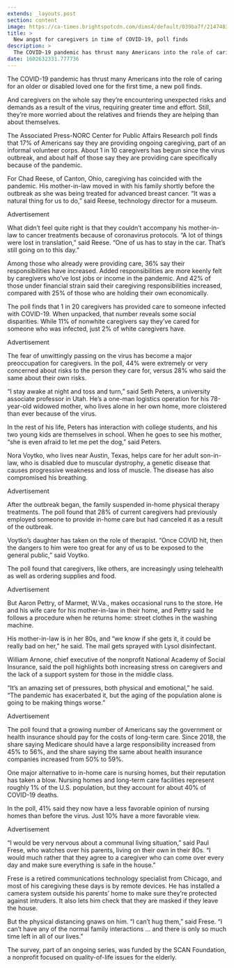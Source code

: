 ```yaml
--- 
extends: _layouts.post 
section: content 
image: https://ca-times.brightspotcdn.com/dims4/default/039ba7f/2147483647/strip/true/crop/4743x2490+0+377/resize/1200x630!/quality/90/?url=https%3A%2F%2Fcalifornia-times-brightspot.s3.amazonaws.com%2F97%2F3f%2Fbf3f164bf97e2ec60c55617bbad3%2F9192f180cd514e0d9309a74b30322e3b 
title: > 
  New angst for caregivers in time of COVID-19, poll finds 
description: > 
  The COVID-19 pandemic has thrust many Americans into the role of caring for an older or disabled loved one for the first time, a new poll finds.And caregivers on the whole say they’re encountering unexpected risks and demands as a result of the virus, requiring greater time and effort.The poll finds that 1 in 20 caregivers has provided care to someone infected with COVID-19.While 11% of nonwhite caregivers say they’ve cared for someone who was infected, just 2% of white caregivers have.The poll found that caregivers, like others, are increasingly using telehealth as well as ordering supplies and food. 
date: 1602632331.777736 
--- 
```

The COVID-19 pandemic has thrust many Americans into the role of caring for an older or disabled loved one for the first time, a new poll finds.

And caregivers on the whole say they’re encountering unexpected risks and demands as a result of the virus, requiring greater time and effort. Still, they’re more worried about the relatives and friends they are helping than about themselves.

The Associated Press-NORC Center for Public Affairs Research poll finds that 17% of Americans say they are providing ongoing caregiving, part of an informal volunteer corps. About 1 in 10 caregivers has begun since the virus outbreak, and about half of those say they are providing care specifically because of the pandemic.

For Chad Reese, of Canton, Ohio, caregiving has coincided with the pandemic. His mother-in-law moved in with his family shortly before the outbreak as she was being treated for advanced breast cancer. “It was a natural thing for us to do,” said Reese, technology director for a museum.

Advertisement

What didn’t feel quite right is that they couldn’t accompany his mother-in-law to cancer treatments because of coronavirus protocols. “A lot of things were lost in translation,” said Reese. “One of us has to stay in the car. That’s still going on to this day.”

Among those who already were providing care, 36% say their responsibilities have increased. Added responsibilities are more keenly felt by caregivers who’ve lost jobs or income in the pandemic. And 42% of those under financial strain said their caregiving responsibilities increased, compared with 25% of those who are holding their own economically.

The poll finds that 1 in 20 caregivers has provided care to someone infected with COVID-19. When unpacked, that number reveals some social disparities. While 11% of nonwhite caregivers say they’ve cared for someone who was infected, just 2% of white caregivers have.

Advertisement

The fear of unwittingly passing on the virus has become a major preoccupation for caregivers. In the poll, 44% were extremely or very concerned about risks to the person they care for, versus 28% who said the same about their own risks.

“I stay awake at night and toss and turn,” said Seth Peters, a university associate professor in Utah. He’s a one-man logistics operation for his 78-year-old widowed mother, who lives alone in her own home, more cloistered than ever because of the virus.

In the rest of his life, Peters has interaction with college students, and his two young kids are themselves in school. When he goes to see his mother, “she is even afraid to let me pet the dog,” said Peters.

Nora Voytko, who lives near Austin, Texas, helps care for her adult son-in-law, who is disabled due to muscular dystrophy, a genetic disease that causes progressive weakness and loss of muscle. The disease has also compromised his breathing.

Advertisement

After the outbreak began, the family suspended in-home physical therapy treatments. The poll found that 28% of current caregivers had previously employed someone to provide in-home care but had canceled it as a result of the outbreak.

Voytko’s daughter has taken on the role of therapist. “Once COVID hit, then the dangers to him were too great for any of us to be exposed to the general public,” said Voytko.

The poll found that caregivers, like others, are increasingly using telehealth as well as ordering supplies and food.

Advertisement

But Aaron Pettry, of Marmet, W.Va., makes occasional runs to the store. He and his wife care for his mother-in-law in their home, and Pettry said he follows a procedure when he returns home: street clothes in the washing machine.

His mother-in-law is in her 80s, and “we know if she gets it, it could be really bad on her,” he said. The mail gets sprayed with Lysol disinfectant.

William Arnone, chief executive of the nonprofit National Academy of Social Insurance, said the poll highlights both increasing stress on caregivers and the lack of a support system for those in the middle class.

“It’s an amazing set of pressures, both physical and emotional,” he said. “The pandemic has exacerbated it, but the aging of the population alone is going to be making things worse.”

Advertisement

The poll found that a growing number of Americans say the government or health insurance should pay for the costs of long-term care. Since 2018, the share saying Medicare should have a large responsibility increased from 45% to 56%, and the share saying the same about health insurance companies increased from 50% to 59%.

One major alternative to in-home care is nursing homes, but their reputation has taken a blow. Nursing homes and long-term care facilities represent roughly 1% of the U.S. population, but they account for about 40% of COVID-19 deaths.

In the poll, 41% said they now have a less favorable opinion of nursing homes than before the virus. Just 10% have a more favorable view.

Advertisement

“I would be very nervous about a communal living situation,” said Paul Frese, who watches over his parents, living on their own in their 80s. “I would much rather that they agree to a caregiver who can come over every day and make sure everything is safe in the house.”

Frese is a retired communications technology specialist from Chicago, and most of his caregiving these days is by remote devices. He has installed a camera system outside his parents’ home to make sure they’re protected against intruders. It also lets him check that they are masked if they leave the house.

But the physical distancing gnaws on him. “I can’t hug them,” said Frese. “I can’t have any of the normal family interactions ... and there is only so much time left in all of our lives.”

The survey, part of an ongoing series, was funded by the SCAN Foundation, a nonprofit focused on quality-of-life issues for the elderly.